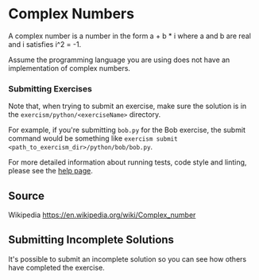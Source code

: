 # Complex Numbers

A complex number is a number in the form a + b * i where a and b are real and i satisfies i^2 = -1.

Assume the programming language you are using does not have an implementation of complex numbers.

### Submitting Exercises

Note that, when trying to submit an exercise, make sure the solution is in the `exercism/python/<exerciseName>` directory.

For example, if you're submitting `bob.py` for the Bob exercise, the submit command would be something like `exercism submit <path_to_exercism_dir>/python/bob/bob.py`.


For more detailed information about running tests, code style and linting,
please see the [help page](http://exercism.io/languages/python).

## Source

Wikipedia https://en.wikipedia.org/wiki/Complex_number

## Submitting Incomplete Solutions
It's possible to submit an incomplete solution so you can see how others have completed the exercise.
